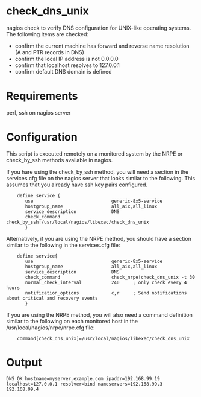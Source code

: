 # check_dns_unix
nagios check to verify DNS configuration for UNIX-like operating systems.  The following items are checked:
   - confirm the current machine has forward and reverse name resolution (A and PTR records in DNS)
   - confirm the local IP address is not 0.0.0.0
   - confirm that localhost resolves to 127.0.0.1
   - confirm default DNS domain is defined


# Requirements
perl, ssh  on nagios server

# Configuration

This script is executed remotely on a monitored system by the NRPE or check_by_ssh  methods available in nagios.

If you hare using the check_by_ssh method, you will need a section in the services.cfg file on the nagios server that looks similar to the following.
This assumes that you already have ssh key pairs configured.
```
    define service {
       use                             generic-8x5-service
       hostgroup_name                  all_aix,all_linux
       service_description             DNS
       check_command                   check_by_ssh!/usr/local/nagios/libexec/check_dns_unix
       }
```

Alternatively, if you are using the NRPE method, you should have a section similar to the following in the services.cfg file:
```
    define service{
       use                             generic-8x5-service
       hostgroup_name                  all_aix,all_linux
       service_description             DNS
       check_command                   check_nrpe!check_dns_unix -t 30
       normal_check_interval           240     ; only check every 4 hours
       notification_options            c,r     ; Send notifications about critical and recovery events
       }
```

If you are using the NRPE method, you will also need a command definition similar to the following on each monitored host in the /usr/local/nagios/nrpe/nrpe.cfg file:
```
    command[check_dns_unix]=/usr/local/nagios/libexec/check_dns_unix
```

# Output
```
DNS OK hostname=myserver.example.com ipaddr=192.168.99.19 localhost=127.0.0.1 resolver=bind nameservers=192.168.99.3 192.168.99.4
```
